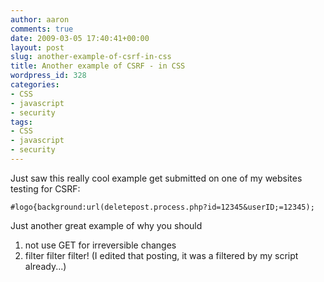 ```yaml
---
author: aaron
comments: true
date: 2009-03-05 17:40:41+00:00
layout: post
slug: another-example-of-csrf-in-css
title: Another example of CSRF - in CSS
wordpress_id: 328
categories:
- CSS
- javascript
- security
tags:
- CSS
- javascript
- security
---
```


Just saw this really cool example get submitted on one of my websites testing for CSRF:


    
    
    #logo{background:url(deletepost.process.php?id=12345&userID;=12345);
    



Just another great example of why you should
1) not use GET for irreversible changes
2) filter filter filter! (I edited that posting, it was a filtered by my script already...)
